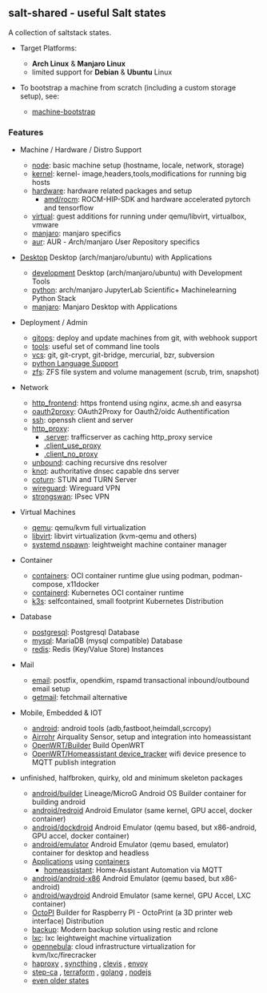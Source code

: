 ## salt-shared - useful Salt states

A collection of saltstack states.

+ Target Platforms:
    + **Arch Linux** \& **Manjaro Linux**
    + limited support for **Debian** \& **Ubuntu** Linux

+ To bootstrap a machine from scratch (including a custom storage setup), see:
    + [machine-bootstrap](https://github.com/wuxxin/machine-bootstrap)

### Features

+ Machine / Hardware / Distro Support
    + [node](node): basic machine setup (hostname, locale, network, storage)
    + [kernel](kernel): kernel- image,headers,tools,modifications for running big hosts
    + [hardware](hardware): hardware related packages and setup
        + [amd/rocm](hardware/amd/rocm): ROCM-HIP-SDK and hardware accelerated pytorch and tensorflow
    + [virtual](virtual): guest additions for running under qemu/libvirt, virtualbox, vmware
    + [manjaro](manjaro): manjaro specifics
    + [aur](aur): AUR - *A*rch/manjaro *U*ser *R*epository specifics

+ [Desktop](desktop) Desktop (arch/manjaro/ubuntu) with Applications
    + [development](desktop/development) Desktop (arch/manjaro/ubuntu) with Development Tools
    + [python](desktop/python): arch/manjaro JupyterLab Scientific+ Machinelearning Python Stack
    + [manjaro](desktop/manjaro): Manjaro Desktop with Applications

+ Deployment / Admin
    + [gitops](gitops): deploy and update machines from git, with webhook support
    + [tools](tools): useful set of command line tools
    + [vcs](vcs): git, git-crypt, git-bridge, mercurial, bzr, subversion
    + [python Language Support](python)
    + [zfs](zfs): ZFS file system and volume management (scrub, trim, snapshot)

+ Network
    + [http_frontend](http_frontend): https frontend using nginx, acme.sh and easyrsa
    + [oauth2proxy](oauth2proxy): OAuth2Proxy for Oauth2/oidc Authentification
    + [ssh](ssh): openssh client and server
    + [http_proxy](http_proxy):
        + [.server](http_proxy/server.sls): trafficserver as caching http_proxy service
        + [.client_use_proxy](http_proxy/client_use_proxy.sls)
        + [.client_no_proxy](http_proxy/client_no_proxy.sls)
    + [unbound](unbound): caching recursive dns resolver
    + [knot](knot): authoritative dnsec capable dns server
    + [coturn](coturn): STUN and TURN Server
    + [wireguard](wireguard): Wireguard VPN
    + [strongswan](strongswan): IPsec VPN

+ Virtual Machines
    + [qemu](qemu): qemu/kvm full virtualization
    + [libvirt](libvirt): libvirt virtualization (kvm-qemu and others)
    + [systemd nspawn](systemd/nspawn): leightweight machine container manager

+ Container
    + [containers](containers): OCI container runtime glue using podman, podman-compose, x11docker
    + [containerd](containerd): Kubernetes OCI container runtime
    + [k3s](k3s): selfcontained, small footprint Kubernetes Distribution

+ Database
    + [postgresql](postgresql): Postgresql Database
    + [mysql](mysql): MariaDB (mysql compatible) Database
    + [redis](redis): Redis (Key/Value Store) Instances

+ Mail
    + [email](email): postfix, opendkim, rspamd transactional inbound/outbound email setup
    + [getmail](getmail): fetchmail alternative

+ Mobile, Embedded \& IOT
    + [android](android): android tools (adb,fastboot,heimdall,scrcopy)
    + [Airrohr](embedded/airrohr) Airquality Sensor, setup and integration into homeassistant
    + [OpenWRT/Builder](embedded/openwrt) Build OpenWRT
    + [OpenWRT/Homeassistant device_tracker](embedded/openwrt/homeassistant-device-tracker) wifi device presence to MQTT publish integration

+ unfinished, halfbroken, quirky, old and minimum skeleton packages
    + [android/builder](android/builder) Lineage/MicroG Android OS Builder container for building android
    + [android/redroid](android/redroid) Android Emulator (same kernel, GPU accel, docker container)
    + [android/dockdroid](android/dockdroid) Android Emulator (qemu based, but x86-android, GPU accel, docker container)
    + [android/emulator](android/emulator) Android Emulator (qemu based, emulator) container for desktop and headless
    + [Applications](app/) using [containers](containers)
        + [homeassistant](app/homeassistant): Home-Assistant Automation via MQTT
    + [android/android-x86](android/android-x86) Android Emulator (qemu based, but x86-android)
    + [android/waydroid](android/waydroid) Android Emulator (same kernel, GPU Accel, LXC container)
    + [OctoPI](embedded/octopi) Builder for Raspberry PI - OctoPrint (a 3D printer web interface) Distribution
    + [backup](backup): Modern backup solution using restic and rclone
    + [lxc](kernel/lxc): lxc leightweight machine virtualization
    + [opennebula](opennebula): cloud infrastructure virtualization for kvm/lxc/firecracker
    + [haproxy](haproxy) , [syncthing](syncthing) ,  [clevis](clevis) , [envoy](envoy)
    + [step-ca](step-ca) , [terraform](terraform) , [golang](golang) , [nodejs](nodejs)
    + [even older states](old)
